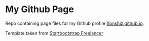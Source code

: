 # My Github Page
Repo containing page files for my Github profile [Xonshiz.github.io](Xonshiz.github.io).

Template taken from [Startbootstrap Freelancer](https://github.com/BlackrockDigital/startbootstrap-freelancer)
